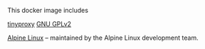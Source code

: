 This docker image includes

[tinyproxy](https://tinyproxy.github.io/)
[GNU GPLv2](http://www.gnu.org/licenses/old-licenses/gpl-2.0.en.html)

[Alpine Linux](http://www.alpinelinux.org/)
– maintained by the Alpine Linux development team.
